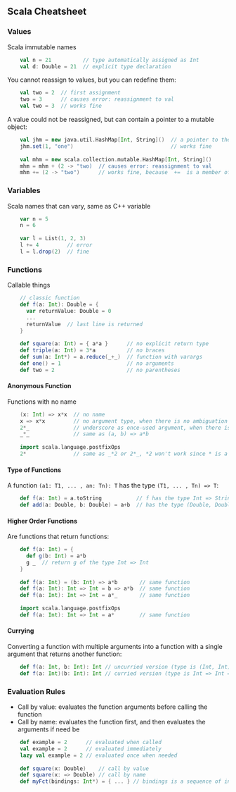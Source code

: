 ## Scala Cheatsheet

### Values

Scala immutable names

```scala
    val n = 21          // type automatically assigned as Int
    val d: Double = 21  // explicit type declaration
```

You cannot reassign to values, but you can redefine them:

```scala
    val two = 2  // first assignment
    two = 3      // causes error: reassignment to val
    val two = 3  // works fine
```

A value could not be reassigned, but can contain a pointer to a mutable object:

```scala
    val jhm = new java.util.HashMap[Int, String]()  // a pointer to the mutable object is assigned to jhm
    jhm.set(1, "one")                               // works fine
    
    val mhm = new scala.collection.mutable.HashMap[Int, String]()
    mhm = mhm + (2 -> "two)  // causes error: reassignment to val
    mhm += (2 -> "two")      // works fine, because  +=  is a member of mutable HashMap class
```

### Variables

Scala names that can vary, same as C++ variable

```scala
    var n = 5
    n = 6
    
    var l = List(1, 2, 3)
    l += 4         // error
    l = l.drop(2)  // fine
```

### Functions

Callable things

```scala
    // classic function
    def f(a: Int): Double = {
      var returnValue: Double = 0
      ...
      returnValue  // last line is returned
    }
    
    def square(a: Int) = { a*a }      // no explicit return type
    def triple(a: Int) = 3*a          // no braces
    def sum(a: Int*) = a.reduce(_+_)  // function with varargs
    def one() = 1                     // no arguments
    def two = 2                       // no parentheses
```

#### Anonymous Function

Functions with no name

```scala
    (x: Int) => x*x  // no name
    x => x*x         // no argument type, when there is no ambiguation
    2*_              // underscore as once-used argument, when there is no ambiguation in the type of argument
    _*_              // same as (a, b) => a*b
    
    import scala.language.postfixOps
    2*               // same as _*2 or 2*_, *2 won't work since * is a postfix operator returning a function
```

#### Type of Functions

A function `(a1: T1, ... , an: Tn): T` has the type `(T1, ... , Tn) => T`:

```scala
    def f(a: Int) = a.toString           // f has the type Int => String
    def add(a: Double, b: Double) = a+b  // has the type (Double, Double) => Double
```

#### Higher Order Functions

Are functions that return functions:

```scala
    def f(a: Int) = {
      def g(b: Int) = a*b
      g _  // return g of the type Int => Int
    }
    
    def f(a: Int) = (b: Int) => a*b       // same function
    def f(a: Int): Int => Int = b => a*b  // same function
    def f(a: Int): Int => Int = a*_       // same function
    
    import scala.language.postfixOps
    def f(a: Int): Int => Int = a*        // same function
```

#### Currying

Converting a function with multiple arguments into a function with a
single argument that returns another function:

```scala
    def f(a: Int, b: Int): Int // uncurried version (type is (Int, Int) => Int)
    def f(a: Int)(b: Int): Int // curried version (type is Int => Int => Int)
```

### Evaluation Rules

- Call by value: evaluates the function arguments before calling the function
- Call by name: evaluates the function first, and then evaluates the arguments if need be

```scala
    def example = 2      // evaluated when called
    val example = 2      // evaluated immediately
    lazy val example = 2 // evaluated once when needed
    
    def square(x: Double)    // call by value
    def square(x: => Double) // call by name
    def myFct(bindings: Int*) = { ... } // bindings is a sequence of int, containing a varying # of arguments
```
